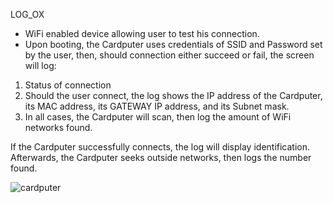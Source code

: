 LOG_OX
- WiFi enabled device allowing user to test his connection.
- Upon booting, the Cardputer uses credentials of SSID and Password set by the user, then, should connection either succeed or fail, the screen will log:

1. Status of connection
2. Should the user connect, the log shows the IP address of the Cardputer, its MAC address, its GATEWAY IP address, and its Subnet mask.
3. In all cases, the Cardputer will scan, then log the amount of WiFi networks found.

If the Cardputer successfully connects, the log will display identification. Afterwards, the Cardputer seeks outside networks, then logs the number found. 

![cardputer](https://github.com/user-attachments/assets/a2bbe3e0-a5d4-42ca-bd85-00a920c7afb4)
